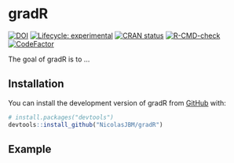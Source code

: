 
<!-- README.md is generated from README.Rmd. Please edit that file -->

# gradR

<!-- badges: start -->

[![DOI](https://zenodo.org/badge/510263454.svg)](https://zenodo.org/badge/latestdoi/510263454)
[![Lifecycle:
experimental](https://img.shields.io/badge/lifecycle-experimental-orange.svg)](https://lifecycle.r-lib.org/articles/stages.html#experimental)
[![CRAN
status](https://www.r-pkg.org/badges/version/gradR)](https://CRAN.R-project.org/package=gradR)
[![R-CMD-check](https://github.com/NicolasJBM/gradR/actions/workflows/R-CMD-check.yaml/badge.svg)](https://github.com/NicolasJBM/gradR/actions/workflows/R-CMD-check.yaml)
[![CodeFactor](https://www.codefactor.io/repository/github/NicolasJBM/gradR/badge)](https://www.codefactor.io/repository/github/NicolasJBM/gradR)
<!-- badges: end -->

The goal of gradR is to …

## Installation

You can install the development version of gradR from
[GitHub](https://github.com/) with:

``` r
# install.packages("devtools")
devtools::install_github("NicolasJBM/gradR")
```

## Example
